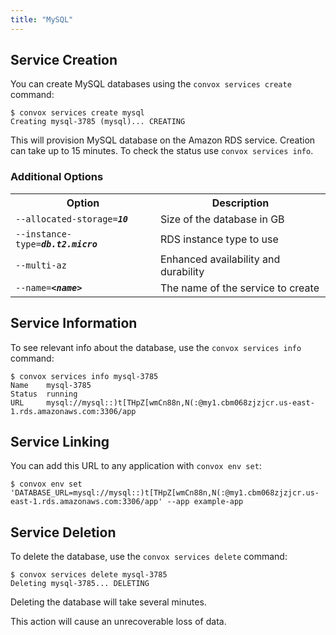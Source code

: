 ```yaml
---
title: "MySQL"
---
```

## Service Creation

You can create MySQL databases using the `convox services create` command:

    $ convox services create mysql
    Creating mysql-3785 (mysql)... CREATING

This will provision MySQL database on the Amazon RDS service. Creation can take up to 15 minutes. To check the status use `convox services info`.

### Additional Options

<table>
  <tr><th>Option</th><th>Description</th></tr>
  <tr><td><code>--allocated-storage=<b><i>10</i></b></code></td><td>Size of the database in GB</td></tr>
  <tr><td><code>--instance-type=<b><i>db.t2.micro</i></b></code></td><td>RDS instance type to use</td></tr>
  <tr><td><code>--multi-az</code></td><td>Enhanced availability and durability</td></tr>
  <tr><td><code>--name=<b><i>&lt;name&gt;</i></b></code></td><td>The name of the service to create</td></tr>
</table>

## Service Information

To see relevant info about the database, use the `convox services info` command:

    $ convox services info mysql-3785
    Name    mysql-3785
    Status  running
    URL     mysql://mysql::)t[THpZ[wmCn88n,N(:@my1.cbm068zjzjcr.us-east-1.rds.amazonaws.com:3306/app

## Service Linking

You can add this URL to any application with `convox env set`:

    $ convox env set 'DATABASE_URL=mysql://mysql::)t[THpZ[wmCn88n,N(:@my1.cbm068zjzjcr.us-east-1.rds.amazonaws.com:3306/app' --app example-app

## Service Deletion

To delete the database, use the `convox services delete` command:

    $ convox services delete mysql-3785
    Deleting mysql-3785... DELETING

Deleting the database will take several minutes.

<div class="block-callout block-show-callout type-warning" markdown="1">
This action will cause an unrecoverable loss of data.
</div>